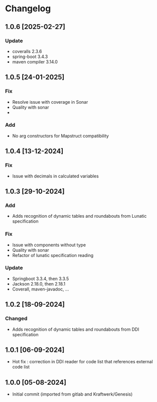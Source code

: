 # Changelog

## 1.0.6 [2025-02-27]
### Update
- coveralls 2.3.6
- spring-boot 3.4.3
- maven compiler 3.14.0

## 1.0.5 [24-01-2025]

### Fix
- Resolve issue with coverage in Sonar
- Quality with sonar
- 
### Add
- No arg constructors for Mapstruct compatibility

## 1.0.4 [13-12-2024]
### Fix
- Issue with decimals in calculated variables

## 1.0.3 [29-10-2024]

### Add
- Adds recognition of dynamic tables and roundabouts from Lunatic specification

### Fix
- Issue with components without type
- Quality with sonar
- Refactor of lunatic specification reading

### Update
- Springboot 3.3.4, then 3.3.5
- Jackson 2.18.0, then 2.18.1
- Coverall, maven-javadoc, ...

## 1.0.2 [18-09-2024]
### Changed
- Adds recognition of dynamic tables and roundabouts from DDI specification

## 1.0.1 [06-09-2024]
- Hot fix : correction in  DDI reader for code list that references external code list

## 1.0.0 [05-08-2024]
- Initial commit (imported from gitlab and Kraftwerk/Genesis)